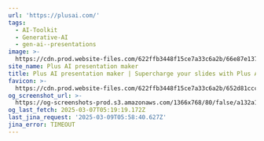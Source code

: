 ```yaml
---
url: 'https://plusai.com/'
tags:
  - AI-Toolkit
  - Generative-AI
  - gen-ai--presentations
image: >-
  https://cdn.prod.website-files.com/622ffb3448f15ce7a33c6a2b/66e87e13710938ddde0670c1_og%20-%20Plus%20AI%20presentation%20maker%20(1).avif
site_name: Plus AI presentation maker
title: Plus AI presentation maker | Supercharge your slides with Plus AI
favicon: >-
  https://cdn.prod.website-files.com/622ffb3448f15ce7a33c6a2b/652d81ccc31a7d50861db0ef_plus_favicon.ico
og_screenshot_url: >-
  https://og-screenshots-prod.s3.amazonaws.com/1366x768/80/false/a132a1b74c5d05d74f9cda5d53c29b2536c0fe47d9e6d7cd4ff11015ff828561.jpeg
og_last_fetch: 2025-03-07T05:19:19.172Z
last_jina_request: '2025-03-09T05:58:40.627Z'
jina_error: TIMEOUT
---
```


